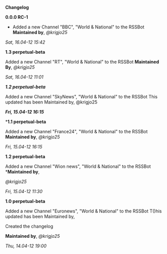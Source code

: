 
**Changelog**

**0.0.0 RC-1**

*   Added a new Channel "BBC", "World & National" to the RSSBot 
**Maintained by**,
*@krigjo25*

*Sat, 16.04-12 15:42*


**1.3 perpetual-beta**

Added a new Channel "RT", "World & National" to the RSSBot 
**Maintained By**,
*@krigjo25*

*Sat, 16.04-12 11:01*


***1.2 perpetual-beta***

Added a new Channel "SkyNews", "World & National" to the RSSBot 
This updated has been Maintained by,
@krigjo25

***Fri, 15.04-12 16:15***

***1.1 perpetual-beta**

Added a new Channel "France24", "World & National" to the RSSBot 
**Maintained by**,
*@krigjo25*

*Fri, 15.04-12 16:15*

**1.2 perpetual-beta**

Added a new Channel "Wion news", "World & National" to the RSSBot 
***Maintained by**,

*@krigjo25*

*Fri, 15.04-12 11:30*


**1.0 perpetual-beta**

Added a new Channel "Euronews", "World & National" to the RSSBot
T()his updated has been Maintained by,

Created the changelog

**Maintained by**,
*@krigjo25*

*Thu, 14.04-12 19:00*